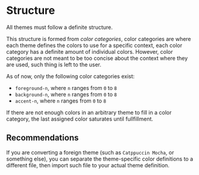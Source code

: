 # Structure

All themes must follow a definite structure.

This structure is formed from *color categories*, color categories are where each theme defines the colors to use for a specific context, each color category has a definite amount of individual colors.
However, color categories are not meant to be too concise about the context where they are used, such thing is left to the user.

As of now, only the following color categories exist:

- `foreground-n`, where `n` ranges from `0` to `8`
- `background-n`, where `n` ranges from `0` to `8`
- `accent-n`, where `n` ranges from `0` to `8`

If there are not enough colors in an arbitrary theme to fill in a color category, the last assigned color saturates until fullfillment.

## Recommendations

If you are converting a foreign theme (such as `Catppuccin Mocha`, or something else), you can separate the theme-specific color definitions to a different file, then import such file to your actual theme definition.
